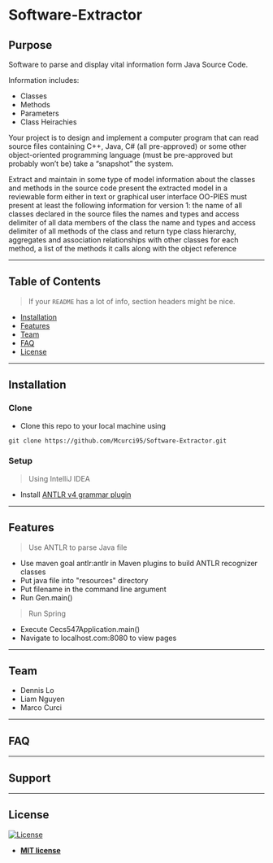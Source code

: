 # Software-Extractor

## Purpose

Software to parse and display vital information form Java Source Code. 

Information includes:
- Classes
- Methods
- Parameters
- Class Heirachies


Your project is to design and implement a computer program that can
 read source files containing C++, Java, C# (all pre-approved) or some other object-oriented programming language (must be pre-approved but probably won’t be)
 take a “snapshot” the system. 

Extract and maintain in some type of model information about the classes and methods in the source code present the extracted model in a reviewable form either in text or graphical user interface
OO-PIES must present at least the following information for version 1: the name of all classes declared in the source files the names and types and access delimiter of all data members of the class the name and types and access delimiter of all methods of the class and return type
class hierarchy, aggregates and association relationships with other classes
 for each method, a list of the methods it calls along with the object reference

---

## Table of Contents

> If your `README` has a lot of info, section headers might be nice.

- [Installation](#installation)
- [Features](#features)
- [Team](#team)
- [FAQ](#faq)
- [License](#license)

---

## Installation

### Clone

- Clone this repo to your local machine using 

`git clone https://github.com/Mcurci95/Software-Extractor.git`

### Setup
> Using IntelliJ IDEA
- Install [ANTLR v4 grammar plugin](https://plugins.jetbrains.com/plugin/7358-antlr-v4-grammar-plugin)

---

## Features

> Use ANTLR to parse Java file
- Use maven goal antlr:antlr in Maven plugins to build ANTLR recognizer classes
- Put java file into "resources" directory
- Put filename in the command line argument
- Run Gen.main()

> Run Spring
- Execute Cecs547Application.main()
- Navigate to localhost.com:8080 to view pages

---

## Team

- Dennis Lo
- Liam Nguyen
- Marco Curci

---

## FAQ

---

## Support

---

## License

[![License](http://img.shields.io/:license-mit-blue.svg?style=flat-square)](http://badges.mit-license.org)

- **[MIT license](http://opensource.org/licenses/mit-license.php)**


